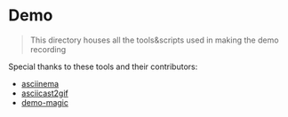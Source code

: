 # Demo

> This directory houses all the tools&scripts used in making the demo recording

Special thanks to these tools and their contributors:

- [asciinema](https://github.com/asciinema/asciinema)
- [asciicast2gif](https://github.com/asciinema/asciicast2gif)
- [demo-magic](https://github.com/paxtonhare/demo-magic)
